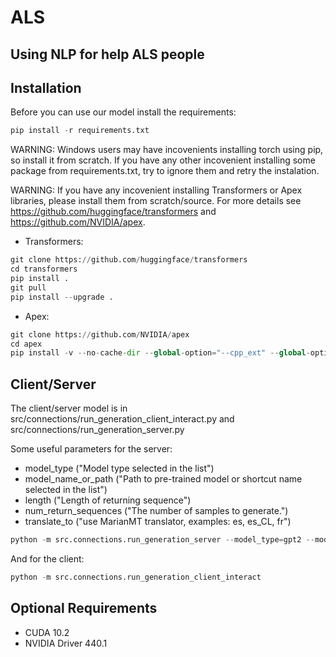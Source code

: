 # ALS
## Using NLP for help ALS people

## Installation
Before you can use our model install the requirements:
```python
pip install -r requirements.txt
```
WARNING: Windows users may have incovenients installing torch using pip, so install it from scratch. If you have any other incovenient installing some package from requirements.txt, try to ignore them and retry the instalation.

WARNING: If you have any incovenient installing Transformers or Apex libraries, please install them from scratch/source. For more details see https://github.com/huggingface/transformers and https://github.com/NVIDIA/apex.

* Transformers:
```python
git clone https://github.com/huggingface/transformers
cd transformers
pip install .
git pull
pip install --upgrade .
```

* Apex:
```python
git clone https://github.com/NVIDIA/apex
cd apex
pip install -v --no-cache-dir --global-option="--cpp_ext" --global-option="--cuda_ext" ./
```

## Client/Server
The client/server model is in src/connections/run_generation_client_interact.py and src/connections/run_generation_server.py

Some useful parameters for the server: 

* model_type ("Model type selected in the list")
* model_name_or_path ("Path to pre-trained model or shortcut name selected in the list")
* length ("Length of returning sequence")
* num_return_sequences ("The number of samples to generate.")
* translate_to ("use MarianMT translator, examples: es, es_CL, fr")

```python
python -m src.connections.run_generation_server --model_type=gpt2 --model_name_or_path=gpt2 --length=10 --num_return_sequences=3
```

And for the client:

```python
python -m src.connections.run_generation_client_interact
```

## Optional Requirements
- CUDA 10.2 
- NVIDIA Driver 440.1
